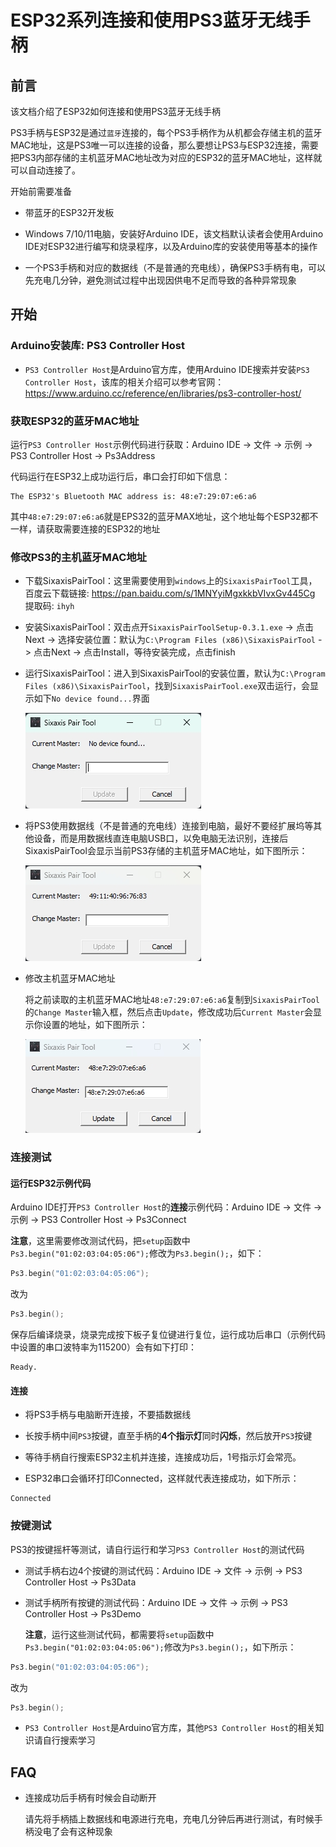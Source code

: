 # ESP32系列连接和使用PS3蓝牙无线手柄

## 前言

该文档介绍了ESP32如何连接和使用PS3蓝牙无线手柄

PS3手柄与ESP32是通过`蓝牙`连接的，每个PS3手柄作为从机都会存储主机的蓝牙MAC地址，这是PS3唯一可以连接的设备，那么要想让PS3与ESP32连接，需要把PS3内部存储的主机蓝牙MAC地址改为对应的ESP32的蓝牙MAC地址，这样就可以自动连接了。

开始前需要准备

- 带蓝牙的ESP32开发板

- Windows 7/10/11电脑，安装好Arduino IDE，该文档默认读者会使用Arduino IDE对ESP32进行编写和烧录程序，以及Arduino库的安装使用等基本的操作

- 一个PS3手柄和对应的数据线（不是普通的充电线），确保PS3手柄有电，可以先充电几分钟，避免测试过程中出现因供电不足而导致的各种异常现象

## 开始

### Arduino安装库: PS3 Controller Host

- `PS3 Controller Host`是Arduino官方库，使用Arduino IDE搜索并安装`PS3 Controller Host`，该库的相关介绍可以参考官网：<https://www.arduino.cc/reference/en/libraries/ps3-controller-host/>

### 获取ESP32的蓝牙MAC地址

运行`PS3 Controller Host`示例代码进行获取：Arduino IDE -> 文件 -> 示例 -> PS3 Controller Host -> Ps3Address

代码运行在ESP32上成功运行后，串口会打印如下信息：

```text
The ESP32's Bluetooth MAC address is: 48:e7:29:07:e6:a6
```

其中`48:e7:29:07:e6:a6`就是EPS32的蓝牙MAX地址，这个地址每个ESP32都不一样，请获取需要连接的ESP32的地址

### 修改PS3的主机蓝牙MAC地址

- 下载SixaxisPairTool：这里需要使用到`windows`上的`SixaxisPairTool`工具，百度云下载链接: <https://pan.baidu.com/s/1MNYyiMgxkkbVIvxGv445Cg> 提取码: `ihyh`

- 安装SixaxisPairTool：双击点开`SixaxisPairToolSetup-0.3.1.exe` -> 点击Next -> 选择安装位置：默认为`C:\Program Files (x86)\SixaxisPairTool` -> 点击Next -> 点击Install，等待安装完成，点击finish

- 运行SixaxisPairTool：进入到SixaxisPairTool的安装位置，默认为`C:\Program Files (x86)\SixaxisPairTool`，找到`SixaxisPairTool.exe`双击运行，会显示如下`No device found...`界面

  ![esp32/sixaxis_pair_tool_no_device_found.png](esp32/sixaxis_pair_tool_no_device_found.png)

- 将PS3使用数据线（不是普通的充电线）连接到电脑，最好不要经扩展坞等其他设备，而是用数据线直连电脑USB口，以免电脑无法识别，连接后SixaxisPairTool会显示当前PS3存储的主机蓝牙MAC地址，如下图所示：
  
  ![esp32/sixaxis_pair_tool_device_connected.png](esp32/sixaxis_pair_tool_device_connected.png)

- 修改主机蓝牙MAC地址

  将之前读取的主机蓝牙MAC地址`48:e7:29:07:e6:a6`复制到`SixaxisPairTool`的`Change Master`输入框，然后点击`Update`，修改成功后`Current Master`会显示你设置的地址，如下图所示：

  ![esp32/sixaxis_pair_tool_change_master.png](esp32/sixaxis_pair_tool_change_master.png)

### 连接测试

#### 运行ESP32示例代码

Arduino IDE打开`PS3 Controller Host`的**连接**示例代码：Arduino IDE -> 文件 -> 示例 -> PS3 Controller Host -> Ps3Connect

**注意**，这里需要修改测试代码，把`setup`函数中`Ps3.begin("01:02:03:04:05:06");`修改为`Ps3.begin();`，如下：

```c++
Ps3.begin("01:02:03:04:05:06");
```

改为

```c++
Ps3.begin();
```

保存后编译烧录，烧录完成按下板子复位键进行复位，运行成功后串口（示例代码中设置的串口波特率为115200）会有如下打印：

```text
Ready.
```

#### 连接

- 将PS3手柄与电脑断开连接，不要插数据线

- 长按手柄中间`PS3`按键，直至手柄的**4个指示灯**同时**闪烁**，然后放开`PS3`按键

- 等待手柄自行搜索ESP32主机并连接，连接成功后，1号指示灯会常亮。

- ESP32串口会循环打印Connected，这样就代表连接成功，如下所示：

```text
Connected
```

### 按键测试

PS3的按键摇杆等测试，请自行运行和学习`PS3 Controller Host`的测试代码

- 测试手柄右边4个按键的测试代码：Arduino IDE -> 文件 -> 示例 -> PS3 Controller Host -> Ps3Data

- 测试手柄所有按键的测试代码：Arduino IDE -> 文件 -> 示例 -> PS3 Controller Host -> Ps3Demo

  **注意**，运行这些测试代码，都需要将`setup`函数中`Ps3.begin("01:02:03:04:05:06");`修改为`Ps3.begin();`，如下所示：

```c++
Ps3.begin("01:02:03:04:05:06");
```

  改为

```c++
Ps3.begin();
```

- `PS3 Controller Host`是Arduino官方库，其他`PS3 Controller Host`的相关知识请自行搜索学习

## FAQ

- 连接成功后手柄有时候会自动断开

  请先将手柄插上数据线和电源进行充电，充电几分钟后再进行测试，有时候手柄没电了会有这种现象

